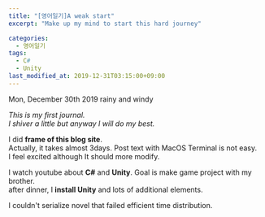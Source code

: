 ```yaml
---
title: "[영어일기]A weak start"
excerpt: "Make up my mind to start this hard journey"

categories:
  - 영어일기
tags:
  - C#
  - Unity
last_modified_at: 2019-12-31T03:15:00+09:00
---
```

Mon, December 30th 2019 rainy and windy  

*This is my first journal.*  
*I shiver a little but anyway I will do my best.*  

I did **frame of this blog site**.  
Actually, it takes almost 3days. Post text with MacOS Terminal is not easy.  
I feel excited although It should more modify. 

I watch youtube about **C#** and **Unity**. Goal is make game project with my brother.  
after dinner, I **install Unity** and lots of additional elements.  

I couldn't serialize novel that failed efficient time distribution.  
